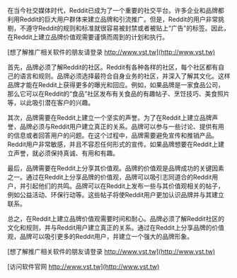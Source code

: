 在当今社交媒体时代，Reddit已成为了一个重要的社交平台。许多企业和品牌都利用Reddit的巨大用户群体来建立品牌和引流推广。但是，Reddit的用户非常挑剔，不遵守Reddit的规则和标准就很容易被封禁或者被贴上“广告”的标签。因此，在Reddit上建立品牌价值观需要谨慎而周到的计划和执行。

[想了解推广相关软件的朋友请登录 http://www.vst.tw](http://www.vst.tw)

首先，品牌必须了解Reddit的社区。Reddit有各种各样的社区，每个社区都有自己的语言和规则。品牌必须选择最符合自身业务的社区，并深入了解其文化。这样品牌才能在Reddit上获得更多的曝光和回应。例如，如果品牌是一家食品公司，那么它可以在Reddit的“食品”社区发布有关食品的有趣帖子、烹饪技巧、美食照片等，以此吸引潜在客户的兴趣。

其次，品牌需要在Reddit上建立一个坚实的声誉。为了在Reddit上建立品牌声誉，品牌必须与Reddit用户建立真正的关系。品牌可以参与一些讨论、提供有用的信息或者回答用户的问题。在这个过程中，品牌需要避免宣传和推销产品。Reddit用户非常敏感，并且不容忍任何形式的宣传。如果品牌想要在Reddit上建立声誉，就必须保持真诚、有用和有趣。

最后，品牌需要在Reddit上分享其价值观。品牌的价值观是品牌成功的关键因素之一。通过在Reddit上分享品牌的价值观，品牌可以吸引志同道合的Reddit用户，并引起他们的共鸣。品牌可以在Reddit上发布一些与其价值观相关的帖子，例如公益活动、环保行动等。这些帖子将使Reddit用户更加认识品牌并与其建立联系。

总之，在Reddit上建立品牌价值观需要时间和耐心。品牌必须了解Reddit社区的文化和规则，并与Reddit用户建立真正的关系。通过在Reddit上分享品牌的价值观，品牌可以吸引更多的Reddit用户，并建立一个强大的品牌形象。

[想了解推广相关软件的朋友请登录 http://www.vst.tw](http://www.vst.tw)


[访问软件官网 http://www.vst.tw](http://www.vst.tw)

